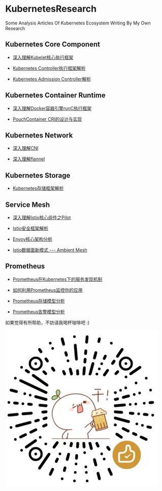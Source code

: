 # KubernetesResearch
Some Analysis Articles Of Kubernetes Ecosystem Writing By My Own Research

## Kubernetes Core Component

* [深入理解Kubelet核心执行框架](深入理解Kubelet核心执行框架.md)

* [Kubernetes Controller执行框架解析](KubernetesController执行框架解析.md)

* [Kubernetes Admission Controller解析](KubernetesAdmissionController解析.md)

## Kubernetes Container Runtime

* [深入理解Docker容器引擎runC执行框架](深入理解Docker容器引擎runC执行框架.md)

* [PouchContainer CRI的设计与实现](PouchContainerCRI的设计与实现.md)

## Kubernetes Network

* [深入理解CNI](深入理解CNI.md)

* [深入理解flannel](深入理解flannel.md)

## Kubernetes Storage

* [Kubernetes存储框架解析](Kubernetes存储框架解析.md)

## Service Mesh

* [深入理解Istio核心组件之Pilot](深入理解Istio核心组件之Pilot.md)

* [Istio安全框架解析](Istio安全框架解析.md)

* [Envoy核心架构分析](Envoy核心架构分析.md)

* [Istio数据面新模式 --- Ambient Mesh](Istio数据面新模式---AmbientMesh.md)

## Prometheus

* [Prometheus在Kubernetes下的服务发现机制](Prometheus在Kubernetes下的服务发现机制.md)

* [如何利用Prometheus监控你的应用](如何利用Prometheus监控你的应用.md)

* [Prometheus存储模型分析](Prometheus存储模型分析.md)

* [Prometheus告警模型分析](Prometheus告警模型分析.md)


如果觉得有所帮助，不妨请我喝杯咖啡吧 :)

![appreciate](./pic/appreciate.jpg)
